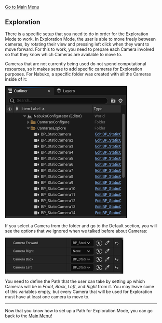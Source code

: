 <a href=".\Documentation.md">Go to Main Menu</a>

<h2>Exploration</h2>

<p>There is a specific setup that you need to do in order for the Exploration Mode to work. In Exploration Mode, the user is able to move freely between cameras, by rotating their view and pressing left click when they want to move forward. For this to work, you need to prepare each Camera involved so that they know which Cameras are available to move to.</p>

<p>Cameras that are not currently being used do not spend computational resources, so it makes sense to add specific cameras for Exploration purposes. For Nabuko, a specific folder was created with all the Cameras inside of it:</p>

<img src=".\Images\UE_Exploration_Folder.png">

<p>If you select a Camera from the folder and go to the Default section, you will see the options that we ignored when we talked before about Cameras:<p>

<img src=".\Images\UE_Exploration_Default.png">

<p>You need to define the Path that the user can take by setting up which Cameras will be in <em>Front</em>, <em>Back</em>, <em>Left</em>, and <em>Right</em> from it. You may leave some of this variables empty, but every Camera that will be used for Exploration must have at least one camera to move to.</p>

***

Now that you know how to set up a Path for Exploration Mode, you can go back to the <a href=".\Documentation.md">Main Menu</a>!